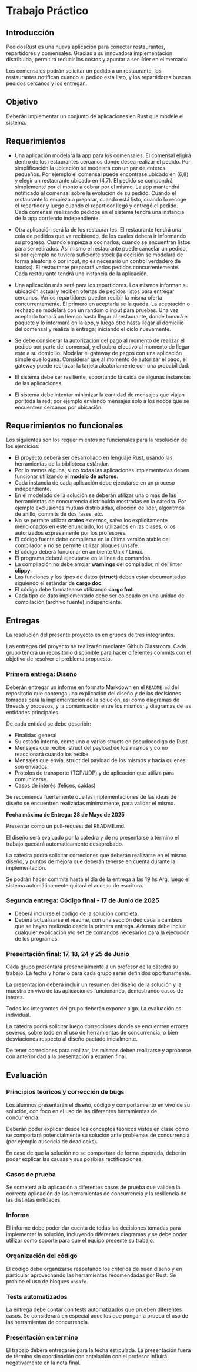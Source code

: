 # Trabajo Práctico

## Introducción

PedidosRust es una nueva aplicación para conectar restaurantes, repartidores y comensales. Gracias a su innovadora implementación distribuida, permitirá reducir los costos y apuntar a ser líder en el mercado. 

Los comensales podrán solicitar un pedido a un restaurante, los restaurantes notifican cuando el pedido esta listo, y los repartidores buscan pedidos cercanos y los entregan. 

## Objetivo

Deberán implementar un conjunto de aplicaciones en Rust que modele el sistema. 

## Requerimientos

- Una aplicación modelará la app para los comensales. El comensal eligirá dentro de los restaurantes cercanos donde desea realizar el pedido. Por simplificación la ubicación se modelará con un par de enteros pequeños. Por ejemplo el comensal puede encontrase ubicado en (6,8) y elegir un restaurante ubicado en (4,7). El pedido se compondrá simplemente por el monto a cobrar por el mismo. La app mantendrá notificado al comensal sobre la evolución de su pedido. Cuando el restaurante lo empieza a preparar, cuando está listo, cuando lo recoge el repartidor y luego cuando el repartidor llegó y entregó el pedido. Cada comensal realizando pedidos en el sistema tendrá una instancia de la app corriendo independiente.

- Otra aplicación será la de los restaurantes. El restaurante tendrá una cola de pedidos que va recibiendo, de los cuales deberá ir informando su progreso. Cuando empieza a cocinarlos, cuando se encuentran listos para ser retirados. Así mismo el restaurante puede cancelar un pedido, si por ejemplo no tuviera suficiente stock (la decisión se modelará de forma aleatoria o por input, no es necesario un control verdadero de stocks). El restaurante preparará varios pedidos concurrentemente. Cada restaurante tendrá una instancia de la aplicación.

- Una aplicación más será para los repartidores. Los mismos informan su ubicación actual y reciben ofertas de pedidos listos para entregar cercanos. Varios repartidores pueden recibir la misma oferta concurrentemente. El primero en aceptarla se la queda. La aceptación o rechazo se modelará con un random o input para pruebas. Una vez aceptado tomará un tiempo hasta llegar al restaurante, donde tomará el paquete y lo informará en la app, y luego otro hasta llegar al domicilio del comensal y realiza la entrega; iniciando el ciclo nuevamente.

- Se debe considerar la autorización del pago al momento de realizar el pedido por parte del comensal, y el cobro efectivo al momento de llegar este a su domicilio. Modelar el gateway de pagos con una aplicación simple que loguea. Considerar que al momento de autorizar el pago, el gateway puede rechazar la tarjeta aleatoriamente con una probabilidad. 

- El sistema debe ser resiliente, soportando la caida de algunas instancias de las aplicaciones.

- El sistema debe intentar minimizar la cantidad de mensajes que viajan por toda la red; por ejemplo enviando mensajes solo a los nodos que se encuentren cercanos por ubicación.


## Requerimientos no funcionales

Los siguientes son los requerimientos no funcionales para la resolución de los ejercicios:

- El proyecto deberá ser desarrollado en lenguaje Rust, usando las herramientas de la biblioteca estándar.
- Por lo menos alguna, si no todas las aplicaciones implementadas deben funcionar utilizando el **modelo de actores**.
- Cada instancia de cada aplicación debe ejecutarse en un proceso independiente. 
- En el modelado de la solución se deberán utilizar una o mas de las herramientas de concurrencia distribuida mostradas en la cátedra. Por ejemplo exclusiones mutuas distribuidas, elección de líder, algorítmos de anillo, commits de dos fases, etc.
- No se permite utilizar **crates** externos, salvo los explícitamente mencionados en este enunciado, los utilizados en las clases, o los autorizados expresamente por los profesores.
- El código fuente debe compilarse en la última versión stable del compilador y no se permite utilizar bloques unsafe.
- El código deberá funcionar en ambiente Unix / Linux.
- El programa deberá ejecutarse en la línea de comandos.
- La compilación no debe arrojar **warnings** del compilador, ni del linter **clippy**.
- Las funciones y los tipos de datos (**struct**) deben estar documentadas siguiendo el estándar de **cargo doc**.
- El código debe formatearse utilizando **cargo fmt**.
- Cada tipo de dato implementado debe ser colocado en una unidad de compilación (archivo fuente) independiente.

## Entregas

La resolución del presente proyecto es en grupos de tres integrantes.

Las entregas del proyecto se realizarán mediante Github Classroom. Cada grupo tendrá un repositorio disponible para hacer diferentes commits con el objetivo de resolver el problema propuesto.

### Primera entrega: Diseño

Deberán entregar un informe en formato Markdown en el `README.md` del repositorio que contenga una explicación del diseño y de las decisiones tomadas para la implementación de la solución, asi como diagramas de threads y procesos, y la comunicación entre los mismos; y diagramas de las entidades principales.

De cada entidad se debe describir:
- Finalidad general
- Su estado interno, como uno o varios structs en pseudocodigo de Rust.
- Mensajes que recibe, struct del payload de los mismos  y como reaccionará cuando los recibe.
- Mensajes que envía, struct del payload de los mismos y hacia quienes son enviados.
- Protolos de transporte (TCP/UDP) y de aplicación que utiliza para comunicarse. 
- Casos de interés (felices, caídas)

Se recomienda fuertemente que las implementaciones de las ideas de diseño se encuentren realizadas mínimamente, para validar el mismo.

**Fecha máxima de Entrega: 28 de Mayo de 2025**

Presentar como un pull-request del README.md. 

El diseño será evaluado por la cátedra y de no presentarse a término el trabajo quedará automaticamente desaprobado.

La cátedra podrá solicitar correciones que deberán realizarse en el mismo diseño, y puntos de mejora que deberán tenerse en cuenta durante la implementación.

Se podrán hacer commits hasta el día de la entrega a las 19 hs Arg, luego el sistema automáticamente quitará el acceso de escritura.


### Segunda entrega: Código final - 17 de Junio de 2025

- Deberá incluirse el código de la solución completa.
- Deberá actualizarse el readme, con una sección dedicada a cambios que se hayan realizado desde la primera entrega. Además debe incluir cualquier explicación y/o set de comandos necesarios para la ejecución de los programas.

### Presentación final: 17, 18, 24 y 25 de Junio 

Cada grupo presentará presencialmente a un profesor de la cátedra su trabajo. La fecha y horario para cada grupo serán definidos oportunamente.

La presentación deberá incluir un resumen del diseño de la solución y la muestra en vivo de las aplicaciones funcionando, demostrando casos de interes. 

Todos los integrantes del grupo deberán exponer algo. La evaluación es individual. 

La cátedra podrá solicitar luego correcciones donde se encuentren errores severos, sobre todo en el uso de herramientas de concurrencia; o bien desviaciones respecto al diseño pactado inicialmente.

De tener correciones para realizar, las mismas deben realizarse y aprobarse con anterioridad a la presentación a examen final. 


## Evaluación

### Principios teóricos y corrección de bugs

Los alumnos presentarán el diseño, código y comportamiento en vivo de su solución, con foco en el uso de las diferentes herramientas de concurrencia. 

Deberán poder explicar desde los conceptos teóricos vistos en clase cómo se comportará potencialmente su solución ante problemas de concurrencia (por ejemplo ausencia de deadlocks).

En caso de que la solución no se comportara de forma esperada, deberán poder explicar las causas y sus posibles rectificaciones.

### Casos de prueba

Se someterá a la aplicación a diferentes casos de prueba que validen la correcta aplicación de las herramientas de concurrencia y la resiliencia de las distintas entidades.

### Informe

El informe debe poder dar cuenta de todas las decisiones tomadas para implementar la solución, incluyendo diferentes diagramas y se debe poder utilizar como soporte para que el equipo presente su trabajo.

### Organización del código

El código debe organizarse respetando los criterios de buen diseño y en particular aprovechando las herramientas recomendadas por Rust. 
Se prohibe el uso de bloques `unsafe`. 

### Tests automatizados

La entrega debe contar con tests automatizados que prueben diferentes casos. Se considerará en especial aquellos que pongan a prueba el uso de las herramientas de concurrencia.

### Presentación en término

El trabajo deberá entregarse para la fecha estipulada. La presentación fuera de término sin coordinación con antelación con el profesor influirá negativamente en la nota final.
